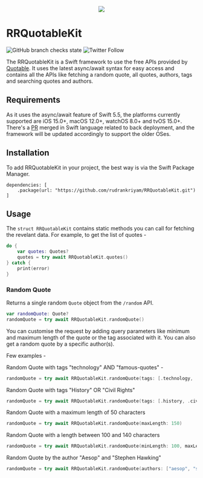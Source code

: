 <p align="center">
  <img src= "https://github.com/rudrankriyam/RRQuotableKit/blob/main/RRQuotableKit_Logo.png" />
</p>

# RRQuotableKit

![GitHub branch checks state](https://img.shields.io/github/checks-status/rudrankriyam/RRQuotableKit/main)
![Twitter Follow](https://img.shields.io/twitter/follow/rudrankriyam?style=social)


The RRQuotableKit is a Swift framework to use the free APIs provided by [Quotable](https://github.com/lukePeavey/quotable). It uses the latest async/await syntax for easy access and contains all the APIs like fetching a random quote, all quotes, authors, tags and searching quotes and authors.

## Requirements

As it uses the async/await feature of Swift 5.5, the platforms currently supported are iOS 15.0+, macOS 12.0+, watchOS 8.0+ and tvOS 15.0+. There's a [PR](https://github.com/apple/swift/pull/39051) merged in Swift language related to back deployment, and the framework will be updated accordingly to support the older OSes.

## Installation

To add RRQuotableKit in your project, the best way is via the Swift Package Manager. 

```
dependencies: [
    .package(url: "https://github.com/rudrankriyam/RRQuotableKit.git")
]
```

## Usage 

The `struct RRQuotableKit` contains static methods you can call for fetching the revelant data. For example, to get the list of quotes - 

```swift 
do {
    var quotes: Quotes?
    quotes = try await RRQuotableKit.quotes()
} catch {
    print(error)
}
```

### Random Quote

Returns a single random `Quote` object from the `/random` API. 

```swift 
var randomQuote: Quote?
randomQuote = try await RRQuotableKit.randomQuote()
```

You can customise the request by adding query parameters like minimum and maximum length of the quote or the tag associated with it. You can also get a random quote by a specific author(s).

Few examples - 

Random Quote with tags "technology" AND "famous-quotes" - 

```swift
randomQuote = try await RRQuotableKit.randomQuote(tags: [.technology, .famousQuotes], type: .all)
```

Random Quote with tags "History" OR "Civil Rights"

```swift
randomQuote = try await RRQuotableKit.randomQuote(tags: [.history, .civilRights], type: .either)
```

Random Quote with a maximum length of 50 characters

```swift
randomQuote = try await RRQuotableKit.randomQuote(maxLength: 150)
```

Random Quote with a length between 100 and 140 characters

```swift
randomQuote = try await RRQuotableKit.randomQuote(minLength: 100, maxLength: 140)
```

Random Quote by the author "Aesop" and "Stephen Hawking"

```swift
randomQuote = try await RRQuotableKit.randomQuote(authors: ["aesop", "stephen-hawking"])
```
